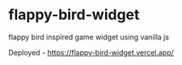 # flappy-bird-widget
flappy bird inspired game widget using vanilla js 

Deployed - https://flappy-bird-widget.vercel.app/
